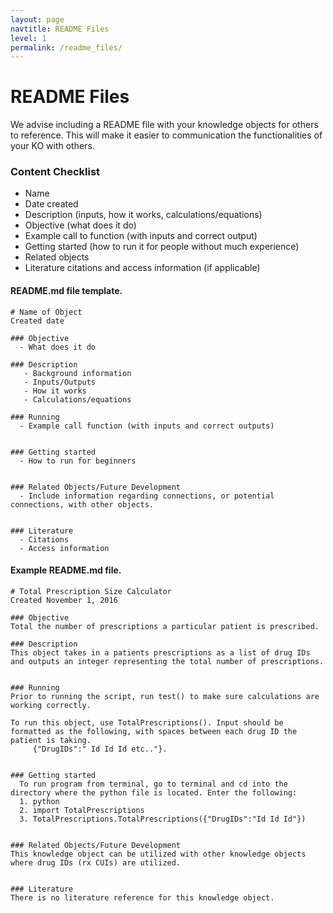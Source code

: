 ```yaml
---
layout: page
navtitle: README Files
level: 1
permalink: /readme_files/
---
```


# README Files

We advise including a README file with your knowledge objects for others to reference. This will make it easier to communication the functionalities of your KO with others.

### Content Checklist

* Name
* Date created
* Description \(inputs, how it works, calculations/equations\)
* Objective \(what does it do\)
* Example call to function \(with inputs and correct output\)
* Getting started \(how to run it for people without much experience\)
* Related objects
* Literature citations and access information \(if applicable\)

#### README.md file template.

```
# Name of Object
Created date

### Objective
  - What does it do

### Description
   - Background information
   - Inputs/Outputs
   - How it works
   - Calculations/equations

### Running
  - Example call function (with inputs and correct outputs)


### Getting started
  - How to run for beginners


### Related Objects/Future Development
  - Include information regarding connections, or potential connections, with other objects.


### Literature
  - Citations
  - Access information
```

#### Example README.md file.

```
# Total Prescription Size Calculator
Created November 1, 2016

### Objective
Total the number of prescriptions a particular patient is prescribed.

### Description
This object takes in a patients prescriptions as a list of drug IDs and outputs an integer representing the total number of prescriptions.


### Running
Prior to running the script, run test() to make sure calculations are working correctly.

To run this object, use TotalPrescriptions(). Input should be formatted as the following, with spaces between each drug ID the patient is taking.
     {"DrugIDs":" Id Id Id etc.."}.


### Getting started
  To run program from terminal, go to terminal and cd into the directory where the python file is located. Enter the following:
  1. python
  2. import TotalPrescriptions
  3. TotalPrescriptions.TotalPrescriptions({"DrugIDs":"Id Id Id"})


### Related Objects/Future Development
This knowledge object can be utilized with other knowledge objects where drug IDs (rx CUIs) are utilized.


### Literature
There is no literature reference for this knowledge object.
```
